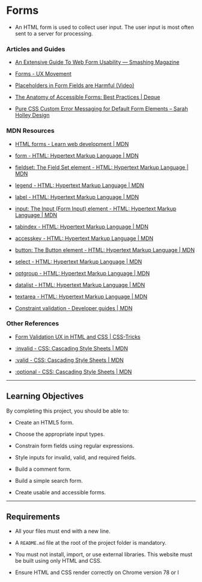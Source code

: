 # Forms

- An HTML form is used to collect user input. The user input is most often sent to a server for processing.
### Articles and Guides

-   [An Extensive Guide To Web Form Usability — Smashing Magazine](https://www.smashingmagazine.com/)
    
-   [Forms - UX Movement](https://uxmovement.com/)
    
-   [Placeholders in Form Fields are Harmful (Video)](https://www.youtube.com/)
    
-   [The Anatomy of Accessible Forms: Best Practices | Deque](https://www.deque.com/)
    
-   [Pure CSS Custom Error Messaging for Default Form Elements – Sarah Holley Design](https://sarahholleydesign.com/)
    

### MDN Resources

-   [HTML forms - Learn web development | MDN](https://developer.mozilla.org/)
    
-   [form - HTML: Hypertext Markup Language | MDN](https://developer.mozilla.org/)
    
-   [fieldset: The Field Set element - HTML: Hypertext Markup Language | MDN](https://developer.mozilla.org/)
    
-   [legend - HTML: Hypertext Markup Language | MDN](https://developer.mozilla.org/)
    
-   [label - HTML: Hypertext Markup Language | MDN](https://developer.mozilla.org/)
    
-   [input: The Input (Form Input) element - HTML: Hypertext Markup Language | MDN](https://developer.mozilla.org/)
    
-   [tabindex - HTML: Hypertext Markup Language | MDN](https://developer.mozilla.org/)
    
-   [accesskey - HTML: Hypertext Markup Language | MDN](https://developer.mozilla.org/)
    
-   [button: The Button element - HTML: Hypertext Markup Language | MDN](https://developer.mozilla.org/)
    
-   [select - HTML: Hypertext Markup Language | MDN](https://developer.mozilla.org/)
    
-   [optgroup - HTML: Hypertext Markup Language | MDN](https://developer.mozilla.org/)
    
-   [datalist - HTML: Hypertext Markup Language | MDN](https://developer.mozilla.org/)
    
-   [textarea - HTML: Hypertext Markup Language | MDN](https://developer.mozilla.org/)
    
-   [Constraint validation - Developer guides | MDN](https://developer.mozilla.org/)
    

### Other References

-   [Form Validation UX in HTML and CSS | CSS-Tricks](https://css-tricks.com/)
    
-   [:invalid - CSS: Cascading Style Sheets | MDN](https://developer.mozilla.org/)
    
-   [:valid - CSS: Cascading Style Sheets | MDN](https://developer.mozilla.org/)
    
-   [:optional - CSS: Cascading Style Sheets | MDN](https://developer.mozilla.org/)
    

----------

## Learning Objectives

By completing this project, you should be able to:

-   Create an HTML5 form.
    
-   Choose the appropriate input types.
    
-   Constrain form fields using regular expressions.
    
-   Style inputs for invalid, valid, and required fields.
    
-   Build a comment form.
    
-   Build a simple search form.
    
-   Create usable and accessible forms.
    

----------

## Requirements

-   All your files must end with a new line.
    
-   A `README.md` file at the root of the project folder is mandatory.
    
-   You must not install, import, or use external libraries. This website must be built using only HTML and CSS.
    
-   Ensure HTML and CSS render correctly on Chrome version 78 or l